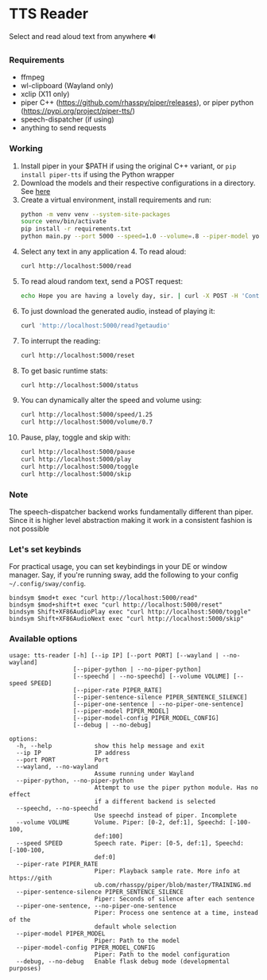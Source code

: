 # TTS Reader

Select and read aloud text from anywhere 🔊

### Requirements

- ffmpeg
- wl-clipboard (Wayland only)
- xclip (X11 only)
- piper C++ (https://github.com/rhasspy/piper/releases), or piper python (https://pypi.org/project/piper-tts/)
- speech-dispatcher (if using)
- anything to send requests

### Working

1. Install piper in your $PATH if using the original C++ variant, or `pip install piper-tts` if using the Python wrapper
2. Download the models and their respective configurations in a directory. See [here](https://github.com/rhasspy/piper/blob/master/VOICES.md)
3. Create a virtual environment, install requirements and run:
   ```bash
   python -m venv venv --system-site-packages
   source venv/bin/activate
   pip install -r requirements.txt
   python main.py --port 5000 --speed=1.0 --volume=.8 --piper-model yourmodel.onnx --piper-model-config yourmodel.onnx.json --wayland
   ```
4. Select any text in any application 4. To read aloud:
   ```bash
   curl http://localhost:5000/read
   ```
5. To read aloud random text, send a POST request:
   ```bash
   echo Hope you are having a lovely day, sir. | curl -X POST -H 'Content-Type: application/octet-stream' --data-binary @- localhost:5000/read
   ```
6. To just download the generated audio, instead of playing it:
   ```bash
   curl 'http://localhost:5000/read?getaudio'
   ```
7. To interrupt the reading:
   ```bash
   curl http://localhost:5000/reset
   ```
8. To get basic runtime stats:
   ```bash
   curl http://localhost:5000/status
   ```
9. You can dynamically alter the speed and volume using:
   ```bash
   curl http://localhost:5000/speed/1.25
   curl http://localhost:5000/volume/0.7
   ```
10. Pause, play, toggle and skip with:
    ```bash
    curl http://localhost:5000/pause
    curl http://localhost:5000/play
    curl http://localhost:5000/toggle
    curl http://localhost:5000/skip
    ```

### Note
The speech-dispatcher backend works fundamentally different than piper. Since it is higher level abstraction making it work in a consistent fashion is not possible

### Let's set keybinds

For practical usage, you can set keybindings in your DE or window manager. Say, if you're running sway, add the following to your config `~/.config/sway/config`.

```shell
bindsym $mod+t exec "curl http://localhost:5000/read"
bindsym $mod+shift+t exec "curl http://localhost:5000/reset"
bindsym Shift+XF86AudioPlay exec "curl http://localhost:5000/toggle"
bindsym Shift+XF86AudioNext exec "curl http://localhost:5000/skip"
```

### Available options

```
usage: tts-reader [-h] [--ip IP] [--port PORT] [--wayland | --no-wayland]
                  [--piper-python | --no-piper-python]
                  [--speechd | --no-speechd] [--volume VOLUME] [--speed SPEED]
                  [--piper-rate PIPER_RATE]
                  [--piper-sentence-silence PIPER_SENTENCE_SILENCE]
                  [--piper-one-sentence | --no-piper-one-sentence]
                  [--piper-model PIPER_MODEL]
                  [--piper-model-config PIPER_MODEL_CONFIG]
                  [--debug | --no-debug]

options:
  -h, --help            show this help message and exit
  --ip IP               IP address
  --port PORT           Port
  --wayland, --no-wayland
                        Assume running under Wayland
  --piper-python, --no-piper-python
                        Attempt to use the piper python module. Has no effect
                        if a different backend is selected
  --speechd, --no-speechd
                        Use speechd instead of piper. Incomplete
  --volume VOLUME       Volume. Piper: [0-2, def:1], Speechd: [-100-100,
                        def:100]
  --speed SPEED         Speech rate. Piper: [0-5, def:1], Speechd: [-100-100,
                        def:0]
  --piper-rate PIPER_RATE
                        Piper: Playback sample rate. More info at https://gith
                        ub.com/rhasspy/piper/blob/master/TRAINING.md
  --piper-sentence-silence PIPER_SENTENCE_SILENCE
                        Piper: Seconds of silence after each sentence
  --piper-one-sentence, --no-piper-one-sentence
                        Piper: Process one sentence at a time, instead of the
                        default whole selection
  --piper-model PIPER_MODEL
                        Piper: Path to the model
  --piper-model-config PIPER_MODEL_CONFIG
                        Piper: Path to the model configuration
  --debug, --no-debug   Enable flask debug mode (developmental purposes)
```
